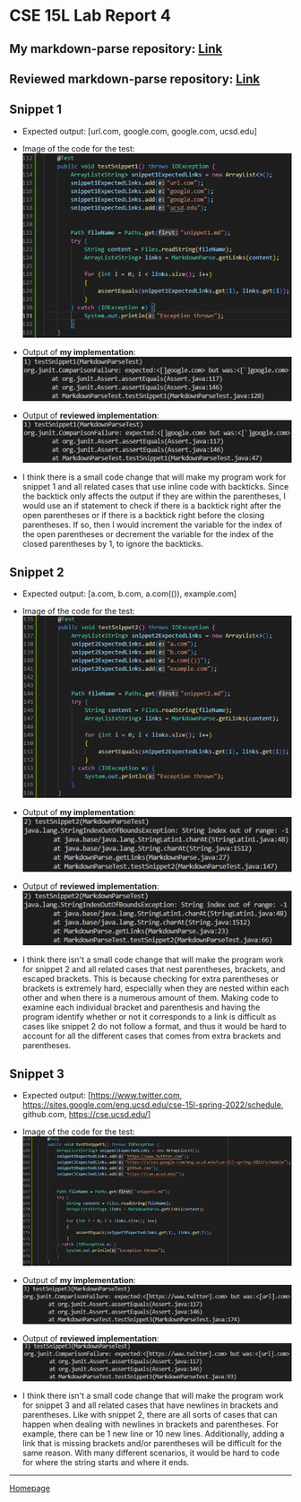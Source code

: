 # **CSE 15L Lab Report 4**

## My markdown-parse repository: [Link](https://github.com/bsalvania/markdown-parser)
## Reviewed markdown-parse repository: [Link](https://github.com/jina-leemon/markdown-parser)

## Snippet 1
* Expected output: [url.com, google.com, google.com, ucsd.edu]
* Image of the code for the test: ![Snippet 1](snippet1Test.jpg)
* Output of **my implementation**: ![myOutputSnippet1](myOutputSnippet1.jpg)
* Output of **reviewed implementation**: ![reviewOutputSnippet1](reviewOutputSnippet1.jpg)

* I think there is a small code change that will make my program work for snippet 1 and all related cases that use inline code with backticks. Since the backtick only affects the output if they are within the parentheses, I would use an if statement to check if there is a backtick right after the open parentheses or if there is a backtick right before the closing parentheses. If so, then I would increment the variable for the index of the open parentheses or decrement the variable for the index of the closed parentheses by 1, to ignore the backticks.

## Snippet 2
* Expected output: [a.com, b.com, a.com(()), example.com]
* Image of the code for the test: ![Snippet 2](snippet2Test.jpg)
* Output of **my implementation**: ![myOutputSnippet2](myOutputSnippet2.jpg)
* Output of **reviewed implementation**: ![reviewOutputSnippet2](reviewOutputSnippet2.jpg)

* I think there isn't a small code change that will make the program work for snippet 2 and all related cases that nest parentheses, brackets, and escaped brackets. This is because checking for extra parentheses or brackets is extremely hard, especially when they are nested within each other and when there is a numerous amount of them. Making code to examine each individual bracket and parenthesis and having the program identify whether or not it corresponds to a link is difficult as cases like snippet 2 do not follow a format, and thus it would be hard to account for all the different cases that comes from extra brackets and parentheses.

## Snippet 3
* Expected output: [https://www.twitter.com, https://sites.google.com/eng.ucsd.edu/cse-15l-spring-2022/schedule, github.com, https://cse.ucsd.edu/]
* Image of the code for the test: ![Snippet 3](snippet3Test.jpg)
* Output of **my implementation**: ![myOutputSnippet3](myOutputSnippet3.jpg)
* Output of **reviewed implementation**: ![reviewOutputSnippet3](reviewOutputSnippet3.jpg)

* I think there isn't a small code change that will make the program work for snippet 3 and all related cases that have newlines in brackets and parentheses. Like with snippet 2, there are all sorts of cases that can happen when dealing with newlines in brackets and parentheses. For example, there can be 1 new line or 10 new lines. Additionally, adding a link that is missing brackets and/or parentheses will be difficult for the same reason. With many different scenarios, it would be hard to code for where the string starts and where it ends.


 ---
 [Homepage](https://bsalvania.github.io/cse-15l-lab-reports/index.html)